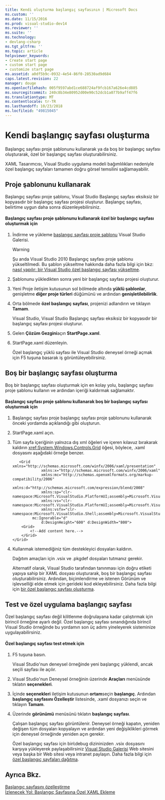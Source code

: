 ```yaml
---
title: Kendi oluşturma başlangıç sayfasının | Microsoft Docs
ms.custom: ''
ms.date: 11/15/2016
ms.prod: visual-studio-dev14
ms.reviewer: ''
ms.suite: ''
ms.technology:
- devlang-csharp
ms.tgt_pltfrm: ''
ms.topic: article
helpviewer_keywords:
- Create start page
- custom start page
- customize start page
ms.assetid: a0df5b9c-0932-4e54-86f0-28530ad9d684
caps.latest.revision: 22
manager: douge
ms.openlocfilehash: 005f9597abd1ce688724af9fcb167a626e4cd885
ms.sourcegitcommit: 240c8b34e80952d00e90c52dcb1a077b9aff47f6
ms.translationtype: MT
ms.contentlocale: tr-TR
ms.lasthandoff: 10/23/2018
ms.locfileid: "49815045"
---
```

# <a name="creating-your-own-start-page"></a>Kendi başlangıç sayfası oluşturma
Başlangıç sayfası proje şablonunu kullanarak ya da boş bir başlangıç sayfası oluşturarak, özel bir başlangıç sayfası oluşturabilirsiniz.  
  
 XAML Tasarımcısı, Visual Studio uygulama modeli bağımlılıkları nedeniyle özel başlangıç sayfaları tamamen doğru görsel temsilini sağlamayabilir.  
  
## <a name="using-the-project-template"></a>Proje şablonunu kullanarak  
 Başlangıç sayfası proje şablonu, Visual Studio Başlangıç sayfası eksiksiz bir kopyasıdır bir başlangıç sayfası projesi oluşturur. Başlangıç sayfası, belirtime uygun daha sonra düzenleyebilirsiniz.  
  
#### <a name="to-create-a-custom-start-page-by-using-the-start-page-project-template"></a>Başlangıç sayfası proje şablonunu kullanarak özel bir başlangıç sayfası oluşturmak için  
  
1.  İndirme ve yükleme [başlangıç sayfası proje şablonu](http://go.microsoft.com/fwlink/?LinkId=186204) Visual Studio Galerisi.  
  
    > [!WARNING]
    >  Şu anda Visual Studio 2010 Başlangıç sayfası proje şablonu yükseltilmedi. Bu şablon yükseltme hakkında daha fazla bilgi için bkz: [nasıl yapılır: bir Visual Studio özel başlangıç sayfası yükseltme](../misc/how-to-upgrade-a-visual-studio-custom-start-page.md).  
  
2.  Şablonunu yükledikten sonra yeni bir başlangıç sayfası projesi oluşturur.  
  
3.  Yeni Proje iletişim kutusunun sol bölmede altında **yüklü şablonlar**, genişletme **diğer proje türleri** düğümünü ve ardından **genişletilebilirlik**.  
  
4.  Orta bölmede **özel başlangıç sayfası**, projenizi adlandırın ve tıklayın **Tamam**.  
  
     Visual Studio, Visual Studio Başlangıç sayfası eksiksiz bir kopyasıdır bir başlangıç sayfası projesi oluşturur.  
  
5.  Gelen **Çözüm Gezgini**açın **StartPage.xaml**.  
  
6.  StartPage.xaml düzenleyin.  
  
     Özel başlangıç yüklü sayfası ile Visual Studio deneysel örneği açmak için F5 tuşuna basarak iş görüntüleyebilirsiniz.  
  
## <a name="creating-a-blank-start-page"></a>Boş bir başlangıç sayfası oluşturma  
 Boş bir başlangıç sayfası oluşturmak için en kolay yolu, başlangıç sayfası proje şablonu kullanın ve ardından içeriği kaldırmak sağlamaktır.  
  
#### <a name="to-create-a-blank-start-page-by-using-the-start-page-project-template"></a>Başlangıç sayfası proje şablonu kullanarak boş bir başlangıç sayfası oluşturmak için  
  
1. Başlangıç sayfası proje başlangıç sayfası proje şablonunu kullanarak önceki yordamda açıklandığı gibi oluşturun.  
  
2. StartPage.xaml açın.  
  
3. Tüm sayfa içeriğinin yalnızca dış xml öğeleri ve içeren kılavuz bırakarak kaldırın <xref:System.Windows.Controls.Grid> öğesi, böylece, .xaml dosyasını aşağıdaki örneğe benzer.  
  
   ```xaml
      <Grid xmlns="http://schemas.microsoft.com/winfx/2006/xaml/presentation"
                xmlns:x="http://schemas.microsoft.com/winfx/2006/xaml"
                xmlns:mc="http://schemas.openxmlformats.org/markup-compatibility/2006" 
                xmlns:d="http://schemas.microsoft.com/expression/blend/2008" 
                xmlns:sp="clr-namespace:Microsoft.VisualStudio.PlatformUI;assembly=Microsoft.VisualStudio.Shell.StartPage"
                xmlns:vs="clr-namespace:Microsoft.VisualStudio.PlatformUI;assembly=Microsoft.VisualStudio.Shell.10.0"
                xmlns:vsfx="clr-namespace:Microsoft.VisualStudio.Shell;assembly=Microsoft.VisualStudio.Shell.10.0"
            mc:Ignorable="d" 
                d:DesignHeight="600" d:DesignWidth="800">
       <Grid>
           <!--Add content here.-->
       </Grid>
   </Grid>
   ```
      
4. Kullanmak istemediğiniz tüm destekleyici dosyaları kaldırın.  
  
    Dağıtım amaçları için .vsix ve .pkgdef dosyaları tutmanız gerekir.  
  
   Alternatif olarak, Visual Studio tarafından tanınması için doğru etiketi yapıya sahip bir XAML dosyası oluşturarak, boş bir başlangıç sayfası oluşturabilirsiniz. Ardından, biçimlendirme ve istenen Görünüm ve işlevselliği elde etmek için gerideki kod ekleyebilirsiniz. Daha fazla bilgi için [bir özel başlangıç sayfası oluşturma](../extensibility/creating-a-custom-start-page.md).  
  
## <a name="testing-and-applying-the-custom-start-page"></a>Test ve özel uygulama başlangıç sayfası  
 Özel başlangıç sayfası değil kilitlenme doğrulayana kadar çalıştırmak için birincil örneğine ayarlı değil. Özel başlangıç sayfası sınandığında birincil Visual Studio örneğinde bu yordamın son üç adımı yineleyerek sisteminize uygulayabilirsiniz.  
  
#### <a name="to-test-a-custom-start-page"></a>Özel başlangıç sayfası test etmek için  
  
1. F5 tuşuna basın.  
  
    Visual Studio'nun deneysel örneğinde yeni başlangıç yüklendi, ancak seçili sayfası ile açılır.  
  
2. Visual Studio'nun Deneysel örneğinin üzerinde **Araçları** menüsünde tıklatın **seçenekleri**.  
  
3. İçinde **seçenekleri** iletişim kutusunun **ortam**seçin **başlangıç**. Ardından **başlangıç sayfasını Özelleştir** listesinde, .xaml dosyanızı seçin ve tıklayın **Tamam**.  
  
4. Üzerinde **görünümü** menüsünü tıklatın **başlangıç sayfası**.  
  
    Çalışan başlangıç sayfası görüntülenir. Deneysel örneği kapatın, yeniden değişen tüm dosyaları kopyalayın ve ardından yeni değişiklikleri görmek için deneysel örneğinde yeniden açın gerekir.  
  
   Özel başlangıç sayfası için bin\debug dizininizden .vsix dosyasını karşıya yükleyerek paylaşabilirsiniz [Visual Studio Galerisi](http://go.microsoft.com/fwlink/?LinkID=123847) Web sitesini veya başka bir Web sitesi veya intranet paylaşın. Daha fazla bilgi için [özel başlangıç sayfaları dağıtma](../extensibility/deploying-custom-start-pages.md).  
  
## <a name="see-also"></a>Ayrıca Bkz.  
 [Başlangıç sayfasını özelleştirme](../ide/customizing-the-start-page-for-visual-studio.md)   
 [İzlenecek Yol: Başlangıç Sayfasına Özel XAML Ekleme](../extensibility/walkthrough-adding-custom-xaml-to-the-start-page.md)
